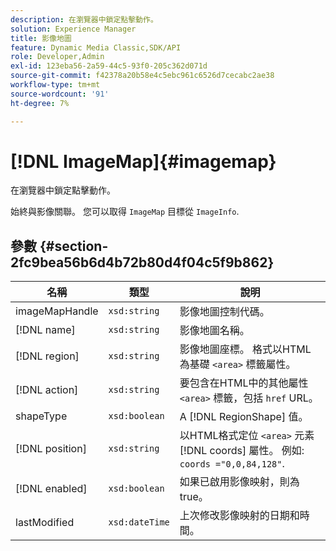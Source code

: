 ```yaml
---
description: 在瀏覽器中鎖定點擊動作。
solution: Experience Manager
title: 影像地圖
feature: Dynamic Media Classic,SDK/API
role: Developer,Admin
exl-id: 123eba56-2a59-44c5-93f0-205c362d071d
source-git-commit: f42378a20b58e4c5ebc961c6526d7cecabc2ae38
workflow-type: tm+mt
source-wordcount: '91'
ht-degree: 7%

---
```


# [!DNL ImageMap]{#imagemap}

在瀏覽器中鎖定點擊動作。

始終與影像關聯。 您可以取得 `ImageMap` 目標從 `ImageInfo`.

## 參數 {#section-2fc9bea56b6d4b72b80d4f04c5f9b862}

| 名稱 | 類型 | 說明 |
|---|---|---|
| imageMapHandle | `xsd:string` | 影像地圖控制代碼。 |
| [!DNL name] | `xsd:string` | 影像地圖名稱。 |
| [!DNL region] | `xsd:string` | 影像地圖座標。 格式以HTML為基礎 `<area>` 標籤屬性。 |
| [!DNL action] | `xsd:string` | 要包含在HTML中的其他屬性 `<area>` 標籤，包括 `href` URL。 |
| shapeType | `xsd:boolean` | A [!DNL RegionShape] 值。 |
| [!DNL position] | `xsd:string` | 以HTML格式定位 `<area>` 元素 [!DNL coords] 屬性。 例如: `coords ="0,0,84,128"`. |
| [!DNL enabled] | `xsd:boolean` | 如果已啟用影像映射，則為true。 |
| lastModified | `xsd:dateTime` | 上次修改影像映射的日期和時間。 |
